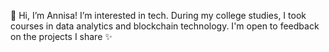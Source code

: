 👀 Hi, I’m Annisa! I’m interested in tech. During my college studies, I took courses in data analytics and blockchain technology. 
I'm open to feedback on the projects I share ✨

<!---
annisadmulyaa/annisadmulyaa is a ✨ special ✨ repository because its `README.md` (this file) appears on your GitHub profile.
You can click the Preview link to take a look at your changes.
--->
